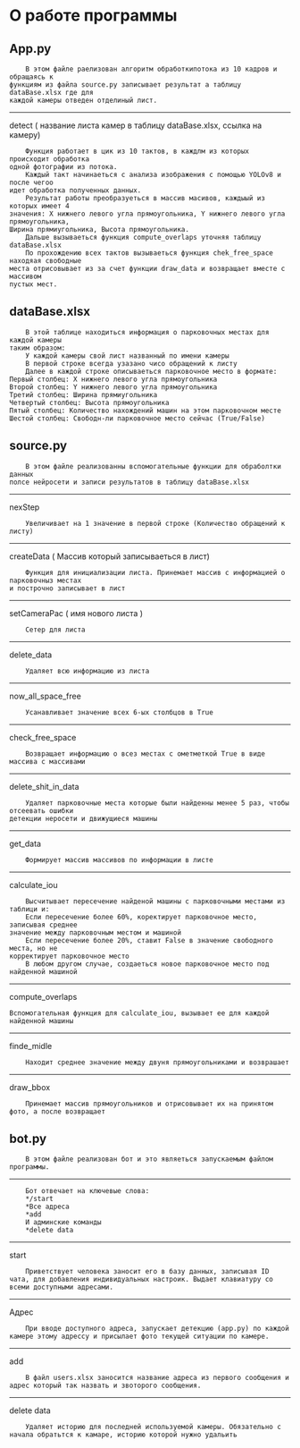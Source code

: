 # О работе программы

## App.py
        В этом файле раелизован алгоритм обработкипотока из 10 кадров и обращаясь к 
    функциям из файла source.py записывает результат а таблицу dataBase.xlsx где для
    каждой камеры отведен отделиный лист.
---
detect ( название листа камер в таблицу dataBase.xlsx, ссылка на камеру)

        Функция работает в цик из 10 тактов, в каждлм из которых происходит обработка 
    одной фотографии из потока.
        Каждый такт начинаеться с анализа изображения с помощью YOLOv8 и после чегоо
    идет обработка полученных данных.
        Результат работы преобразуеться в массив масивов, каждыый из которых имеет 4
    значения: Х нижнего левого угла прямоугольника, Y нижнего левого угла прямоугольника,
    Ширина прямиугольника, Высота прямоугольника. 
        Дальше вызываеться функция compute_overlaps уточняя таблицу dataBase.xlsx
        По прохождению всех тактов вызываеться функция chek_free_space находяая свободные
    места отрисовывает из за счет функции draw_data и возвращает вместе с массивом
    пустых мест.

## dataBase.xlsx
        В этой таблице находиться информация о парковочных местах для каждой камеры
    таким образом:
        У каждой камеры свой лист названный по имени камеры
        В первой строке всегда узазано чисо обращений к листу
        Далее в каждой строке описываеться парковочное место в формате:
    Первый столбец: Х нижнего левого угла прямоугольника
    Второй столбец: Y нижнего левого угла прямоугольника
    Третий столбец: Ширина прямиугольника
    Четвертый столбец: Высота прямоугольника
    Пятый столбец: Количество нахождений машин на этом парковочном месте
    Шестой столбец: Свободн-ли парковочное место сейчас (True/False)
        
## source.py
        В этом файле реализованны вспомогательные функции для обраболтки данных 
    полсе нейросети и записи результатов в таблицу dataBase.xlsx
---
nexStep

        Увеличивает на 1 значение в первой строке (Количество обращений к листу)
---
createData ( Массив который записываеться в лист)

        Функция для инициализации листа. Принемает массив с информацией о парковочныз местах
    и построчно записывает в лист
---
setCameraPac ( имя нового листа )

        Сетер для листа
---
delete_data

        Удаляет всю информацию из листа
---
now_all_space_free

        Усанавливает значение всех 6-ых столбцов в True
---
cheсk_free_space

        Возвращает информацию о всез местах с ометметкой True в виде массива с массивами
---
delete_shit_in_data

        Удаляет парковочные места которые были найденны менее 5 раз, чтобы отсеевать ошибки
    детекции неросети и движущиеся машины
---
get_data

        Формирует массив массивов по информации в листе
---
calculate_iou

        Высчитывает пересечение найденой машины с парковочными местами из таблици и:
        Если пересечение более 60%, коректирует парковочное место, записывая среднее
    значение между парковочным местом и машиной
        Если пересечение более 20%, ставит False в значение свободного места, но не 
    корректирует парковочное место
        В любом другом случае, создаеться новое парковочное место под найденной машиной
---
compute_overlaps

    Вспомогательная функция для calculate_iou, вызывает ее для каждой найденной машины
---
finde_midle

        Находит среднее значение между двуня прямоугольниками и возврашает
---
draw_bbox

        Принемает массив прямоугольников и отрисовывает их на принятом фото, а после возвращает

## bot.py
        В этом файле реализован бот и это являеться запускаемым файлом программы.
---
        Бот отвечает на ключевые слова:
        */start
        *Все адреса
        *add
        И админские команды
        *delete data
---
start

        Приветствует человека заносит его в базу данных, записывая ID чата, для добавления индивидуальных настроик. Выдает клавиатуру со всеми доступными адресами.
---
Адрес

        При вводе доступного адреса, запускает детекцию (app.py) по каждой камере этому адрессу и присылает фото текущей ситуации по камере.
---
add

        В файл users.xlsx заносится название адреса из первого сообщения и адрес который так назвать и звоторого сообщения.
---
delete data

        Удаляет историю для последней используемой камеры. Обязательно с начала обратьтся к камаре, историю которой нужно удальить
